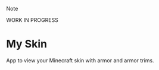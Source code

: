 > [!NOTE]
> WORK IN PROGRESS

# My Skin

App to view your Minecraft skin with armor and armor trims.
